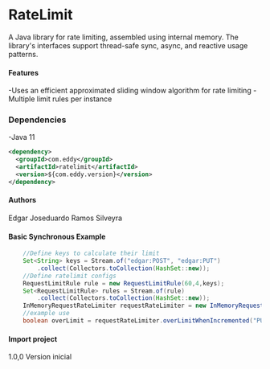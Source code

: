 RateLimit
============
A Java library for rate limiting, assembled using internal memory. The library's interfaces support thread-safe sync, async, and reactive usage patterns.

#### Features
-Uses an efficient approximated sliding window algorithm for rate limiting
-Multiple limit rules per instance

### Dependencies
-Java 11


```xml
<dependency>
  <groupId>com.eddy</groupId>
  <artifactId>ratelimit</artifactId>
  <version>${com.eddy.version}</version>
</dependency>
```

#### Authors

Edgar Joseduardo Ramos Silveyra

#### Basic Synchronous Example
```java
    //Define keys to calculate their limit
    Set<String> keys = Stream.of("edgar:POST", "edgar:PUT")
        .collect(Collectors.toCollection(HashSet::new));
    //Define ratelimit configs
    RequestLimitRule rule = new RequestLimitRule(60,4,keys);
    Set<RequestLimitRule> rules = Stream.of(rule)
        .collect(Collectors.toCollection(HashSet::new));
    InMemoryRequestRateLimiter requestRateLimiter = new InMemoryRequestRateLimiter(rules);
    //example use
    boolean overLimit = requestRateLimiter.overLimitWhenIncremented("PUT");
```

#### Import project

1.0,0 Version inicial
